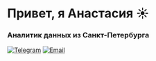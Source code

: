 # Привет, я Анастасия ☀️
### Аналитик данных из Санкт-Петербурга

[![Telegram](https://img.icons8.com/?size=60&id=63306&format=png&color=000000)](https://t.me/anastakuzz)
[![Email](https://img.icons8.com/?size=60&id=P7UIlhbpWzZm&format=png&color=000000)](mailto:anmegamis@gmail.com)